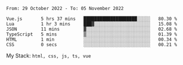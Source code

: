 <!--START_SECTION:waka-->

```text
From: 29 October 2022 - To: 05 November 2022

Vue.js       5 hrs 37 mins   ████████████████████░░░░░   80.30 %
Lua          1 hr 3 mins     ███▓░░░░░░░░░░░░░░░░░░░░░   15.08 %
JSON         11 mins         ▓░░░░░░░░░░░░░░░░░░░░░░░░   02.68 %
TypeScript   5 mins          ▒░░░░░░░░░░░░░░░░░░░░░░░░   01.39 %
HTML         1 min           ░░░░░░░░░░░░░░░░░░░░░░░░░   00.34 %
CSS          0 secs          ░░░░░░░░░░░░░░░░░░░░░░░░░   00.21 %
```

<!--END_SECTION:waka-->
My Stack: `html, css, js, ts, vue`
